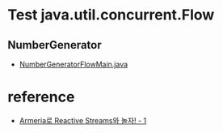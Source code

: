 # Test java.util.concurrent.Flow

## NumberGenerator
 - [NumberGeneratorFlowMain.java](https://github.com/ppzxc/flow-examples/blob/main/src/main/java/org/example/flow/NumberGeneratorFlowMain.java)

# reference
 - [Armeria로 Reactive Streams와 놀자! - 1](https://engineering.linecorp.com/ko/blog/reactive-streams-with-armeria-1/)